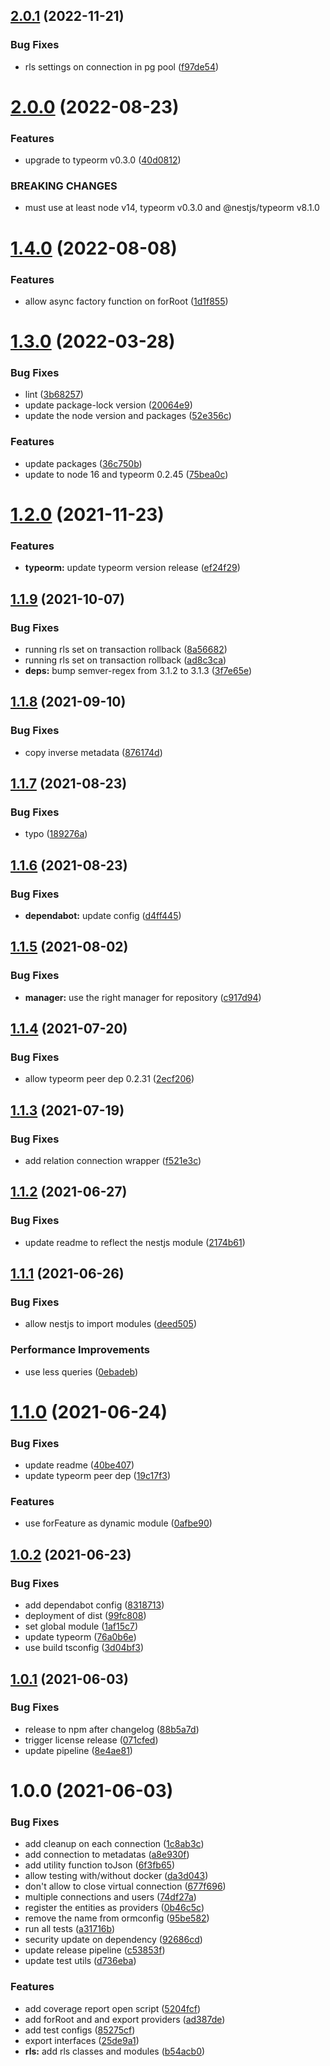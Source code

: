 ## [2.0.1](https://github.com/Avallone-io/rls/compare/v2.0.0...v2.0.1) (2022-11-21)


### Bug Fixes

* rls settings on connection in pg pool ([f97de54](https://github.com/Avallone-io/rls/commit/f97de54ad399af0f9ee204e555f0183682c31a36))

# [2.0.0](https://github.com/Avallone-io/rls/compare/v1.4.0...v2.0.0) (2022-08-23)


### Features

* upgrade to typeorm v0.3.0 ([40d0812](https://github.com/Avallone-io/rls/commit/40d0812c4931ead28f744b69a585ae95d895a8fa))


### BREAKING CHANGES

* must use at least node v14, typeorm v0.3.0 and
@nestjs/typeorm v8.1.0

# [1.4.0](https://github.com/Avallone-io/rls/compare/v1.3.0...v1.4.0) (2022-08-08)


### Features

* allow async factory function on forRoot ([1d1f855](https://github.com/Avallone-io/rls/commit/1d1f8552d376a3019a0087976c25d4285c45d68b))

# [1.3.0](https://github.com/Avallone-io/rls/compare/v1.2.0...v1.3.0) (2022-03-28)


### Bug Fixes

* lint ([3b68257](https://github.com/Avallone-io/rls/commit/3b682570519d4cfaf7b62db916dabf090210a16a))
* update package-lock version ([20064e9](https://github.com/Avallone-io/rls/commit/20064e9dea6bdda24031468760c85e2ff02afef2))
* update the node version and packages ([52e356c](https://github.com/Avallone-io/rls/commit/52e356c3943124cb5dd03c17b95652742efa9757))


### Features

* update packages ([36c750b](https://github.com/Avallone-io/rls/commit/36c750bfa4539d56de8351cd7ac565aab7a3b3ba))
* update to node 16 and typeorm 0.2.45 ([75bea0c](https://github.com/Avallone-io/rls/commit/75bea0c0bacd650eae42f5141ec37751f0fa3870))

# [1.2.0](https://github.com/Avallone-io/rls/compare/v1.1.9...v1.2.0) (2021-11-23)


### Features

* **typeorm:** update typeorm version release ([ef24f29](https://github.com/Avallone-io/rls/commit/ef24f29d738333819e98acb83364b7d163c2d27f))

## [1.1.9](https://github.com/Avallone-io/rls/compare/v1.1.8...v1.1.9) (2021-10-07)


### Bug Fixes

* running rls set on transaction rollback ([8a56682](https://github.com/Avallone-io/rls/commit/8a5668200d54f914dd0ff25f91e5a99d83bdfdd6))
* running rls set on transaction rollback ([ad8c3ca](https://github.com/Avallone-io/rls/commit/ad8c3ca1e0702de5ef9d6fe359bb1a379f5d9812))
* **deps:** bump semver-regex from 3.1.2 to 3.1.3 ([3f7e65e](https://github.com/Avallone-io/rls/commit/3f7e65ea5972f0fe8ed4336602a96bb4d548d2f7))

## [1.1.8](https://github.com/Avallone-io/rls/compare/v1.1.7...v1.1.8) (2021-09-10)


### Bug Fixes

* copy inverse metadata ([876174d](https://github.com/Avallone-io/rls/commit/876174dfebbf327b9c3206d1fddc942cc5d50bc4))

## [1.1.7](https://github.com/Avallone-io/rls/compare/v1.1.6...v1.1.7) (2021-08-23)


### Bug Fixes

* typo ([189276a](https://github.com/Avallone-io/rls/commit/189276a7db7999d2a99f62bb75a90b4466637333))

## [1.1.6](https://github.com/Avallone-io/rls/compare/v1.1.5...v1.1.6) (2021-08-23)


### Bug Fixes

* **dependabot:** update config ([d4ff445](https://github.com/Avallone-io/rls/commit/d4ff445f67514aa430a9d44a35256d33b35f730d))

## [1.1.5](https://github.com/Avallone-io/rls/compare/v1.1.4...v1.1.5) (2021-08-02)


### Bug Fixes

* **manager:** use the right manager for repository ([c917d94](https://github.com/Avallone-io/rls/commit/c917d94f5f54c40135c0b9efc608c0fba37b8a80))

## [1.1.4](https://github.com/Avallone-io/rls/compare/v1.1.3...v1.1.4) (2021-07-20)


### Bug Fixes

* allow typeorm peer dep 0.2.31 ([2ecf206](https://github.com/Avallone-io/rls/commit/2ecf206a3a0e84c268ce49b6612f715dab0f7ba0))

## [1.1.3](https://github.com/Avallone-io/rls/compare/v1.1.2...v1.1.3) (2021-07-19)


### Bug Fixes

* add relation connection wrapper ([f521e3c](https://github.com/Avallone-io/rls/commit/f521e3c319c92fd8f30eda597fd39cf082729cd6))

## [1.1.2](https://github.com/Avallone-io/rls/compare/v1.1.1...v1.1.2) (2021-06-27)


### Bug Fixes

* update readme to reflect the nestjs module ([2174b61](https://github.com/Avallone-io/rls/commit/2174b61ccb693e6f52b77bd9952436f0629f6df6))

## [1.1.1](https://github.com/Avallone-io/rls/compare/v1.1.0...v1.1.1) (2021-06-26)


### Bug Fixes

* allow nestjs to import modules ([deed505](https://github.com/Avallone-io/rls/commit/deed505b49637cf83118184b174b89ed12446557))


### Performance Improvements

* use less queries ([0ebadeb](https://github.com/Avallone-io/rls/commit/0ebadeba1b7a6dc8ae6339eeca6e4f8d8aa44109))

# [1.1.0](https://github.com/Avallone-io/rls/compare/v1.0.2...v1.1.0) (2021-06-24)


### Bug Fixes

* update readme ([40be407](https://github.com/Avallone-io/rls/commit/40be40787a3dc08a7423446b8795c044f2f94a5e))
* update typeorm peer dep ([19c17f3](https://github.com/Avallone-io/rls/commit/19c17f3508d86804e193d11318a097a8ab0cde46))


### Features

* use forFeature as dynamic module ([0afbe90](https://github.com/Avallone-io/rls/commit/0afbe902c659c4350c9f00d176e031b3581720b0))

## [1.0.2](https://github.com/Avallone-io/rls/compare/v1.0.1...v1.0.2) (2021-06-23)


### Bug Fixes

* add dependabot config ([8318713](https://github.com/Avallone-io/rls/commit/8318713cb85990c15b20bd57245ed5ab3d0c0a56))
* deployment of dist ([99fc808](https://github.com/Avallone-io/rls/commit/99fc808f09e5ad97d44c03f5989d13f128be10a8))
* set global module ([1af15c7](https://github.com/Avallone-io/rls/commit/1af15c7d8958c367a04fdd6ba1a924463946ed36))
* update typeorm ([76a0b6e](https://github.com/Avallone-io/rls/commit/76a0b6e5a1516688cbab40b6a726789672475e8f))
* use build tsconfig ([3d04bf3](https://github.com/Avallone-io/rls/commit/3d04bf3f06aa06aedbe7abe561d2de9649b62955))

## [1.0.1](https://github.com/Avallone-io/rls/compare/v1.0.0...v1.0.1) (2021-06-03)


### Bug Fixes

* release to npm after changelog ([88b5a7d](https://github.com/Avallone-io/rls/commit/88b5a7d5d4671f24daed71b60749989406baa2b8))
* trigger license release ([071cfed](https://github.com/Avallone-io/rls/commit/071cfed7e013af83010b8b622956c29d0e6bf6ff))
* update pipeline ([8e4ae81](https://github.com/Avallone-io/rls/commit/8e4ae81a01a0b7b03b81d787f6df6c53e55a7793))

# 1.0.0 (2021-06-03)


### Bug Fixes

* add cleanup on each connection ([1c8ab3c](https://github.com/Avallone-io/rls/commit/1c8ab3c4f4892f2f12edd96706e1a9211cd66b1b))
* add connection to metadatas ([a8e930f](https://github.com/Avallone-io/rls/commit/a8e930f78bf1f20e2344852ca3595b1d4d5c0ee6))
* add utility function toJson ([6f3fb65](https://github.com/Avallone-io/rls/commit/6f3fb65c2d5f0e5d265b820ba186dcddf344ac90))
* allow testing with/without docker ([da3d043](https://github.com/Avallone-io/rls/commit/da3d0438b71a4d1ea1735b6a15829c6f6f8c16f9))
* don't allow to close virtual connection ([677f696](https://github.com/Avallone-io/rls/commit/677f6965b6f08f9c8fb6a835bf4b870ad38278a2))
* multiple connections and users ([74df27a](https://github.com/Avallone-io/rls/commit/74df27a1f634095a134e09034623dd614f110840))
* register the entities as providers ([0b46c5c](https://github.com/Avallone-io/rls/commit/0b46c5cba3d033db0ee514834fe7511cd4f870ad))
* remove the name from ormconfig ([95be582](https://github.com/Avallone-io/rls/commit/95be5826acb07d4236de7dd4eb7322126902b29e))
* run all tests ([a31716b](https://github.com/Avallone-io/rls/commit/a31716bb6aee33789e2980a2401cbdc546f2838a))
* security update on dependency ([92686cd](https://github.com/Avallone-io/rls/commit/92686cda36ef14ed7b12d3d0668d2ecd9795657c))
* update release pipeline ([c53853f](https://github.com/Avallone-io/rls/commit/c53853fd97372e984ca951d7f87ba02309d01590))
* update test utils ([d736eba](https://github.com/Avallone-io/rls/commit/d736ebacf7f73c793fe861f36df97c44c32a3007))


### Features

* add coverage report open script ([5204fcf](https://github.com/Avallone-io/rls/commit/5204fcfff5e04d678c6fa76d5612f9b765c13a43))
* add forRoot and and export providers ([ad387de](https://github.com/Avallone-io/rls/commit/ad387de1d938460f04e87a497102b344d65f3d73))
* add test configs ([85275cf](https://github.com/Avallone-io/rls/commit/85275cfd505988c05b77ef1bc0800438f1805923))
* export interfaces ([25de9a1](https://github.com/Avallone-io/rls/commit/25de9a1f4edb7496e851982523dac1029f3f893b))
* **rls:** add rls classes and modules ([b54acb0](https://github.com/Avallone-io/rls/commit/b54acb046764edd692e0a02c6d53b29966aaa7a2))
